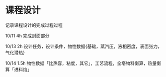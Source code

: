 # 课程设计
记录课程设计的完成过程过程



10/11 4h 完成封面部分

10/13 2h 设计任务，设计条件，物性数据{基础，蒸汽压，液相密度，表面张力，气化潜热}

10/14 1.5h 物性数据「比热容，粘度，其它」，工艺流程，全塔物料衡算，热量衡算「进料焓」